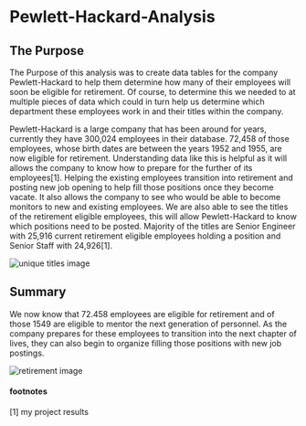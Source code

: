 # Pewlett-Hackard-Analysis


## The Purpose
The Purpose of this analysis was to create data tables for the company Pewlett-Hackard to help them determine how many of their employees will soon be eligible for retirement. Of course, to determine this we needed to at multiple pieces of data which could in turn help us determine which department these employees work in and their titles within the company.

Pewlett-Hackard is a large company that has been around for years, currently they have 300,024 employees in their database. 72,458 of those employees, whose birth dates are between the years 1952 and 1955, are now eligible for retirement. Understanding data like this is helpful as it will allows the company to know how to prepare for the further of its employees[1]. Helping the existing employees transition into retirement and posting new job opening to help fill those positions once they become vacate. It also allows the company to see who would be able to become monitors to new and existing employees. 
We are also able to see the titles of the retirement eligible employees, this will allow Pewlett-Hackard to know which positions need to be posted. Majority of the titles are Senior Engineer with 25,916 current retirement eligible employees holding a position and Senior Staff with 24,926[1]. 

![unique titles image](https://user-images.githubusercontent.com/112769590/198445267-efd73ef5-0310-48fb-8d2e-ed5025dadfdd.png)

## Summary
We now know that 72.458 employees are eligible for retirement and of those 1549 are eligible to mentor the next generation of personnel. As the company prepares for these employees to transition into the next chapter of lives, they can also begin to organize filling those positions with new job postings.  

![retirement image](https://user-images.githubusercontent.com/112769590/198448134-0da2b625-5729-4a71-bbc6-64ac878fa272.png)


#### footnotes
[1] my project results 
